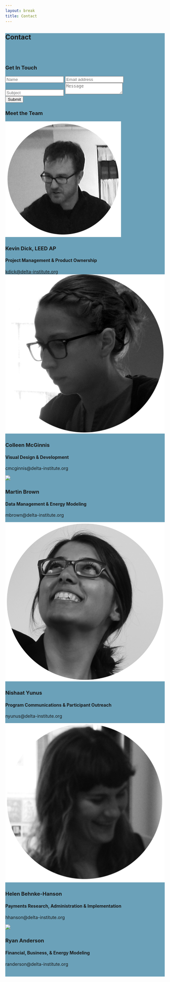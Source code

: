 ```yaml
---
layout: break
title: Contact
---
```

<div id="contact" class="section-break" style="background-color:#6ba1b9">
	
<h2>Contact</h2>
<br>
<br>
	<div class="row">
		<div class="col-md-5">
			<h3>Get In Touch</h3>
			<form>
			    <input type="text" name="name" id="yourName" placeholder="Name">
			    <input type="email" name="email" id="yourEmail" placeholder="Email address">
			    <input type="text" name="subject" id="emailSubject" placeholder="Subject">
			    <textarea name="emailMessage" type="text" id="emailMessage" placeholder="Message"></textarea>
				<br>
				<input type="submit" name="submitButton" id="submitButton">
  			</form>
		</div>
		<div class="col-md-7">
			<h3>Meet the Team</h3>
			<div class="meetTheTeam">
				<img src="img/kevin.png" class="img-responsive">
				<h3>Kevin Dick, LEED AP</h3>
				<h4>Project Management & Product Ownership</h4>
				<a href="mailto:kdick@delta-institute.org">kdick@delta-institute.org</a>
			</div>
			<div class="meetTheTeam">
				<img src="img/colleen.png" class="img-responsive">
				<h3>Colleen McGinnis</h3>
				<h4>Visual Design & Development</h4>
				<p>cmcginnis@delta-institute.org</p>
			</div>
			<div class="meetTheTeam">
				<img src="http://placehold.it/200x200" class="img-responsive">
				<h3>Martin Brown</h3>
				<h4>Data Management & Energy Modeling</h4>
				<p>mbrown@delta-institute.org</p>
			</div>
			<div class="meetTheTeam">
				<img src="img/nishaat.png" class="img-responsive">
				<h3>Nishaat Yunus</h3>
				<h4>Program Communications & Participant Outreach</h4>
				<p>nyunus@delta-institute.org</p>
			</div>
			<div class="meetTheTeam">
				<img src="img/helen.png" class="img-responsive">
				<h3>Helen Behnke-Hanson</h3>
				<h4>Payments Research, Administration & Implementation</h4>
				<p>hhanson@delta-institute.org</p>
			</div>
			<div class="meetTheTeam">
				<img src="http://placehold.it/200x200" class="img-responsive">
				<h3>Ryan Anderson</h3>
				<h4>Financial, Business, & Energy Modeling</h4>
				<p>randerson@delta-institute.org</p>
			</div>
		</div>
	</div>
	<br>
</div>

